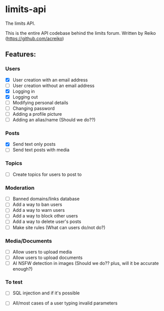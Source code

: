 # limits-api
The limits API.

This is the entire API codebase behind the limits forum.
Written by Reiko (https://github.com/acreiko)

## Features:
### Users
 - [x] User creation with an email address
 - [ ] User creation without an email address
 - [x] Logging in
 - [x] Logging out
 - [ ] Modifying personal details
 - [ ] Changing password
 - [ ] Adding a profile picture
 - [ ] Adding an alias/name (Should we do??)

### Posts
 - [x] Send text only posts
 - [ ] Send text posts with media
 
### Topics
 - [ ] Create topics for users to post to

### Moderation
 - [ ] Banned domains/links database
 - [ ] Add a way to ban users
 - [ ] Add a way to warn users
 - [ ] Add a way to block other users
 - [ ] Add a way to delete user's posts
 - [ ] Make site rules (What can users do/not do?)

### Media/Documents
 - [ ] Allow users to upload media
 - [ ] Allow users to upload documents
 - [ ] AI NSFW detection in images (Should we do?? plus, will it be accurate enough?)

### To test
 - [ ] SQL injection and if it's possible
 - [ ] All/most cases of a user typing invalid parameters
 
